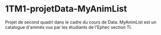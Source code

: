 # 1TM1-projetData-MyAnimList
Projet de second quadri dans le cadre du cours de Data. MyAnimList est un catalogue d'animés vus par les étudiants de l'Ephec section TI.
